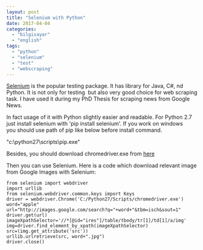```yaml
---
layout: post
title: "Selenium with Python"
date: 2017-04-04
categories: 
  - "bilgisayar"
  - "english"
tags: 
  - "python"
  - "selenium"
  - "test"
  - "webscraping"
---
```


[Selenium](http://www.seleniumhq.org/) is the popular testing package. It has library for Java, C#, nd Python. It is not only for testing  but also very good choice for web scraping task. I have used it during my PhD Thesis for scraping news from Google News.

In fact usage of it with Python slightly easier and readable. For Python 2.7 just install selenium with 'pip install selenium'. If you work on windows you should use path of pip like below before install command.

"c:\\python27\\scripts\\pip.exe"

Besides, you should download chromedriver.exe from [here](https://sites.google.com/a/chromium.org/chromedriver/downloads)

Then you can use Selenium. Here is a code which download relevant image from Google Images with Selenium:

```
from selenium import webdriver
import urllib
from selenium.webdriver.common.keys import Keys
driver = webdriver.Chrome('C:/Python27/Scripts/chromedriver.exe')
word="apple"
url="http://images.google.com/search?q="+word+"&tbm=isch&sout=1"
driver.get(url)
imageXpathSelector='//*[@id="ires"]/table/tbody/tr[1]/td[1]/a/img'
img=driver.find_element_by_xpath(imageXpathSelector)
src=(img.get_attribute('src'))
urllib.urlretrieve(src, word+".jpg")
driver.close()

```
